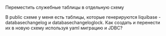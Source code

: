 Переместить служебные таблицы в отдельную схему

В public схеме у меня есть таблицы, которые генерируются liquibase - databasechangelog и
databasechangeloglock. Как создать и перенести их в новую схему используя yaml миграцию и JDBC?
